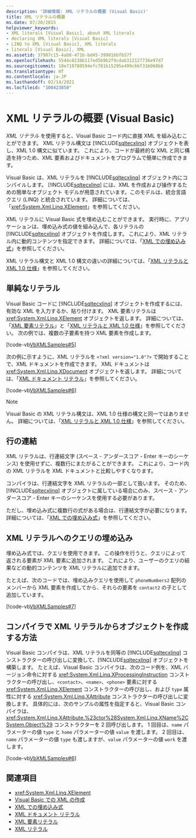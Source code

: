 ```yaml
---
description: '詳細情報: XML リテラルの概要 (Visual Basic)'
title: XML リテラルの概要
ms.date: 07/20/2015
helpviewer_keywords:
- XML literals [Visual Basic], about XML literals
- declaring XML literals [Visual Basic]
- LINQ to XML [Visual Basic], XML literals
- literals [Visual Basic], XML
ms.assetid: 37987c15-4ab8-471b-bd45-399816bfb57f
ms.openlocfilehash: 5544c0238b117ed5b9b2f9cdab312127736e97d7
ms.sourcegitcommit: 10e719780594efc781b15295e499c66f316068b8
ms.translationtype: HT
ms.contentlocale: ja-JP
ms.lasthandoff: 02/14/2021
ms.locfileid: "100423850"
---
```

# <a name="xml-literals-overview-visual-basic"></a>XML リテラルの概要 (Visual Basic)

*XML リテラル* を使用すると、Visual Basic コード内に直接 XML を組み込むことができます。 XML リテラル構文は [!INCLUDE[sqltecxlinq](~/includes/sqltecxlinq-md.md)] オブジェクトを表し、XML 1.0 構文に似ています。 これにより、コードが最終的な XML と同じ構造を持つため、XML 要素およびドキュメントをプログラムで簡単に作成できます。  
  
 Visual Basic は、XML リテラルを [!INCLUDE[sqltecxlinq](~/includes/sqltecxlinq-md.md)] オブジェクト内にコンパイルします。 [!INCLUDE[sqltecxlinq](~/includes/sqltecxlinq-md.md)] には、XML を作成および操作するための簡単なオブジェクト モデルが用意されています。このモデルは、統合言語クエリ (LINQ) と統合されています。 詳細については、「<xref:System.Xml.Linq.XElement>」を参照してください。  
  
 XML リテラルに Visual Basic 式を埋め込むことができます。 実行時に、アプリケーションは、埋め込み式の値を組み込んで、各リテラルの [!INCLUDE[sqltecxlinq](~/includes/sqltecxlinq-md.md)] オブジェクトを作成します。 これにより、XML リテラル内に動的コンテンツを指定できます。 詳細については、「[XML での埋め込み式](embedded-expressions-in-xml.md)」を参照してください。  
  
 XML リテラル構文と XML 1.0 構文の違いの詳細については、「[XML リテラルと XML 1.0 仕様](xml-literals-and-the-xml-1-0-specification.md)」を参照してください。  
  
## <a name="simple-literals"></a>単純なリテラル  

 Visual Basic コードに [!INCLUDE[sqltecxlinq](~/includes/sqltecxlinq-md.md)] オブジェクトを作成するには、有効な XML を入力するか、貼り付けます。 XML 要素リテラルは <xref:System.Xml.Linq.XElement> オブジェクトを返します。 詳細については、「[XML 要素リテラル](../../../language-reference/xml-literals/xml-element-literal.md)」と「[XML リテラルと XML 1.0 仕様](xml-literals-and-the-xml-1-0-specification.md)」を参照してください。 次の例では、複数の子要素を持つ XML 要素を作成します。  
  
 [!code-vb[VbXMLSamples#5](~/samples/snippets/visualbasic/VS_Snippets_VBCSharp/VbXMLSamples/VB/XMLSamples2.vb#5)]  
  
 次の例に示すように、XML リテラルを `<?xml version="1.0"?>` で開始することで、XML ドキュメントを作成できます。 XML ドキュメントは <xref:System.Xml.Linq.XDocument> オブジェクトを返します。 詳細については、「[XML ドキュメント リテラル](../../../language-reference/xml-literals/xml-document-literal.md)」を参照してください。  
  
 [!code-vb[VbXMLSamples#6](~/samples/snippets/visualbasic/VS_Snippets_VBCSharp/VbXMLSamples/VB/XMLSamples2.vb#6)]  
  
> [!NOTE]
> Visual Basic の XML リテラル構文は、XML 1.0 仕様の構文と同一ではありません。 詳細については、「[XML リテラルと XML 1.0 仕様](xml-literals-and-the-xml-1-0-specification.md)」を参照してください。  
  
## <a name="line-continuation"></a>行の連結  

 XML リテラルは、行連結文字 (スペース - アンダースコア - Enter キーのシーケンス) を使用せずに、複数行にまたがることができます。 これにより、コード内の XML リテラルを XML ドキュメントと比較しやすくなります。  
  
 コンパイラは、行連結文字を XML リテラルの一部として扱います。 そのため、[!INCLUDE[sqltecxlinq](~/includes/sqltecxlinq-md.md)] オブジェクトに属している場合にのみ、スペース - アンダースコア - Enter キーのシーケンスを使用する必要があります。  
  
 ただし、埋め込み式に複数行の式がある場合は、行連結文字が必要になります。 詳細については、「[XML での埋め込み式](embedded-expressions-in-xml.md)」を参照してください。  
  
## <a name="embedding-queries-in-xml-literals"></a>XML リテラルへのクエリの埋め込み  

 埋め込み式では、クエリを使用できます。 この操作を行うと、クエリによって返される要素が XML 要素に追加されます。 これにより、ユーザーのクエリの結果などの動的コンテンツを XML リテラルに追加できます。  
  
 たとえば、次のコードでは、埋め込みクエリを使用して `phoneNumbers2` 配列のメンバーから XML 要素を作成してから、それらの要素を `contact2` の子として追加しています。  
  
 [!code-vb[VbXMLSamples#7](~/samples/snippets/visualbasic/VS_Snippets_VBCSharp/VbXMLSamples/VB/XMLSamples2.vb#7)]  
  
## <a name="how-the-compiler-creates-objects-from-xml-literals"></a>コンパイラで XML リテラルからオブジェクトを作成する方法  

 Visual Basic コンパイラは、XML リテラルを同等の [!INCLUDE[sqltecxlinq](~/includes/sqltecxlinq-md.md)] コンストラクターの呼び出しに変換して、[!INCLUDE[sqltecxlinq](~/includes/sqltecxlinq-md.md)] オブジェクトを構築します。 たとえば、Visual Basic コンパイラは、次のコード例を、XML バージョン命令に対する <xref:System.Xml.Linq.XProcessingInstruction> コンストラクターの呼び出し、`<contact>`、`<name>`、`<phone>` 要素に対する <xref:System.Xml.Linq.XElement> コンストラクターの呼び出し、および `type` 属性に対する <xref:System.Xml.Linq.XAttribute> コンストラクターの呼び出しに変換します。 具体的には、次のサンプルの属性を指定すると、Visual Basic コンパイラは、<xref:System.Xml.Linq.XAttribute.%23ctor%28System.Xml.Linq.XName%2CSystem.Object%29> コンストラクターを 2 回呼び出します。 1 回目は、`name` パラメーターの値 `type` と `home` パラメーターの値 `value` を渡します。 2 回目は、`name` パラメーターの値 `type` も渡しますが、`value` パラメーターの値 `work` を渡します。  
  
 [!code-vb[VbXMLSamples#6](~/samples/snippets/visualbasic/VS_Snippets_VBCSharp/VbXMLSamples/VB/XMLSamples2.vb#6)]  
  
## <a name="see-also"></a>関連項目

- <xref:System.Xml.Linq.XElement>
- [Visual Basic での XML の作成](creating-xml.md)
- [XML での埋め込み式](embedded-expressions-in-xml.md)
- [XML ドキュメント リテラル](../../../language-reference/xml-literals/xml-document-literal.md)
- [XML 要素リテラル](../../../language-reference/xml-literals/xml-element-literal.md)
- [XML リテラル](../../../language-reference/xml-literals/index.md)
